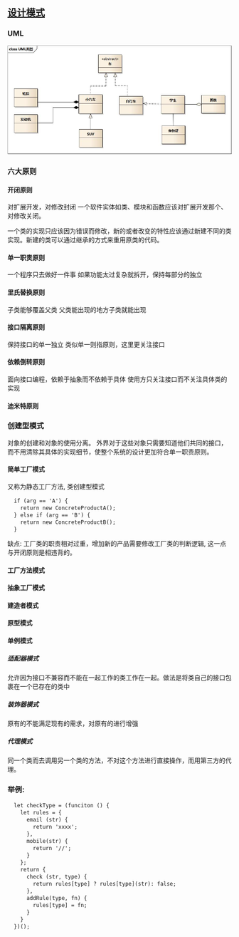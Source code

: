 ## [设计模式](https://design-patterns.readthedocs.io/zh_CN/latest/index.html?hmsr=toutiao.io&utm_medium=toutiao.io&utm_source=toutiao.io)

### UML
 ![uml_class_struct.jpg](./img/uml_class_struct.jpg)

### 六大原则
#### 开闭原则
  对扩展开发，对修改封闭
  一个软件实体如类、模块和函数应该对扩展开发那个、对修改关闭。

  一个类的实现只应该因为错误而修改，新的或者改变的特性应该通过新建不同的类实现。新建的类可以通过继承的方式来重用原类的代码。

#### 单一职责原则
  一个程序只去做好一件事
  如果功能太过复杂就拆开，保持每部分的独立
#### 里氏替换原则
  子类能够覆盖父类
  父类能出现的地方子类就能出现
#### 接口隔离原则
  保持接口的单一独立
  类似单一则指原则，这里更关注接口
#### 依赖倒转原则
  面向接口编程，依赖于抽象而不依赖于具体
  使用方只关注接口而不关注具体类的实现
#### 迪米特原则


### 创建型模式
  对象的创建和对象的使用分离。 外界对于这些对象只需要知道他们共同的接口，而不用清除其具体的实现细节，使整个系统的设计更加符合单一职责原则。

#### 简单工厂模式
  又称为静态工厂方法, 类创建型模式
  ```
    if (arg == 'A') {
      return new ConcreteProductA();
    } else if (arg == 'B') {
      return new ConcreteProductB();
    }
  ```
  缺点: 工厂类的职责相对过重，增加新的产品需要修改工厂类的判断逻辑, 这一点与开闭原则是相违背的。
#### 工厂方法模式

#### 抽象工厂模式

#### 建造者模式

#### 原型模式

#### 单例模式


##### 适配器模式
  允许因为接口不兼容而不能在一起工作的类工作在一起。做法是将类自己的接口包裹在一个已存在的类中

##### 装饰器模式
  原有的不能满足现有的需求，对原有的进行增强

##### 代理模式
  同一个类而去调用另一个类的方法，不对这个方法进行直接操作，而用第三方的代理。


### 举例:
  ```
    let checkType = (funciton () {
      let rules = {
        email (str) {
          return 'xxxx';
        },
        mobile(str) {
          return '//';
        }
      };
      return {
        check (str, type) {
          return rules[type] ? rules[type](str): false;
        },
        addRule(type, fn) {
          rules[type] = fn;
        }
      }
    })();

  ```
